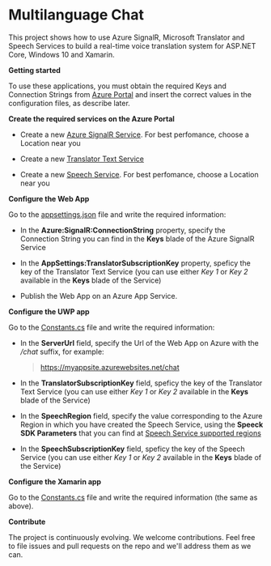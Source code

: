 # Multilanguage Chat

This project shows how to use Azure SignalR, Microsoft Translator and Speech Services to build a real-time voice translation system for ASP.NET Core, Windows 10 and Xamarin.

**Getting started**

To use these applications, you must obtain the required Keys and Connection Strings from [Azure Portal](https://portal.azure.com) and insert the correct values in the configuration files, as describe later.

**Create the required services on the Azure Portal**

- Create a new [Azure SignalR Service](https://portal.azure.com/#create/Microsoft.SignalRGalleryPackage). For best perfomance, choose a Location near you

- Create a new [Translator Text Service](https://portal.azure.com/#create/Microsoft.CognitiveServicesTextTranslation)

- Create a new [Speech Service](https://portal.azure.com/#create/Microsoft.CognitiveServicesSpeechServices). For best perfomance, choose a Location near you

**Configure the Web App**

Go to the [appsettings.json](https://github.com/marcominerva/MultilanguageChat/blob/master/Web/MultilanguageChat/appsettings.json) file and write the required information:

- In the **Azure:SignalR:ConnectionString** property, specify the Connection String you can find in the **Keys** blade of the Azure SignalR Service

- In the **AppSettings:TranslatorSubscriptionKey** property, speficy the key of the Translator Text Service (you can use either *Key 1* or *Key 2* available in the **Keys** blade of the Service)

- Publish the Web App on an Azure App Service.

**Configure the UWP app**

Go to the [Constants.cs](https://github.com/marcominerva/MultilanguageChat/blob/master/Windows/MultilanguageChat/Common/Constants.cs) file and write the required information:

- In the **ServerUrl** field, specify the Url of the Web App on Azure with the */chat* suffix, for example:
    > https://myappsite.azurewebsites.net/chat

- In the **TranslatorSubscriptionKey** field, speficy the key of the Translator Text Service (you can use either *Key 1* or *Key 2* available in the **Keys** blade of the Service)

- In the **SpeechRegion** field, specify the value corresponding to the Azure Region in which you have created the Speech Service, using the **Speeck SDK Parameters** that you can find at [Speech Service supported regions](https://docs.microsoft.com/en-us/azure/cognitive-services/speech-service/regions#speech-recognition-and-translation)

- In the **SpeechSubscriptionKey** field, speficy the key of the Speech Service (you can use either *Key 1* or *Key 2* available in the **Keys** blade of the Service)

**Configure the Xamarin app**

Go to the [Constants.cs](https://github.com/marcominerva/MultilanguageChat/blob/master/App/MultilanguageChat/Common/Constants.cs) file and write the required information (the same as above).

**Contribute**

The project is continuously evolving. We welcome contributions. Feel free to file issues and pull requests on the repo and we'll address them as we can.
